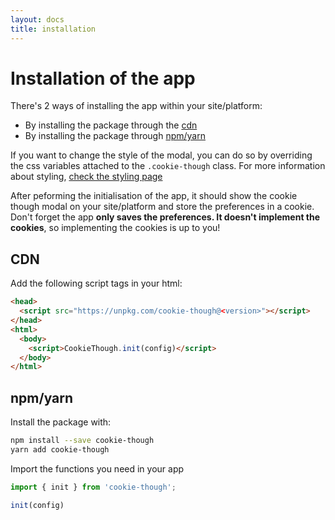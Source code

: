 ```yaml
---
layout: docs
title: installation
---
```

# Installation of the app

There's 2 ways of installing the app within your site/platform:

* By installing the package through the [cdn](##cdn)
* By installing the package through [npm/yarn](##npm/yarn)

If you want to change the style of the modal, you can do so by overriding the css variables attached to the `.cookie-though` class. For more information about styling, [check the styling page](/docs/styling)

After peforming the initialisation of the app, it should show the cookie though modal on your site/platform and store the preferences in a cookie. Don't forget the app **only saves the preferences. It doesn't implement the cookies**, so implementing the cookies is up to you!

## CDN

Add the following script tags in your html:

```html
<head>
  <script src="https://unpkg.com/cookie-though@<version>"></script>
</head>
<html>
  <body>
    <script>CookieThough.init(config)</script>
  </body>
</html>
```

## npm/yarn

Install the package with:

```bash
npm install --save cookie-though
yarn add cookie-though
```

Import the functions you need in your app

```js
import { init } from 'cookie-though';

init(config)
```
